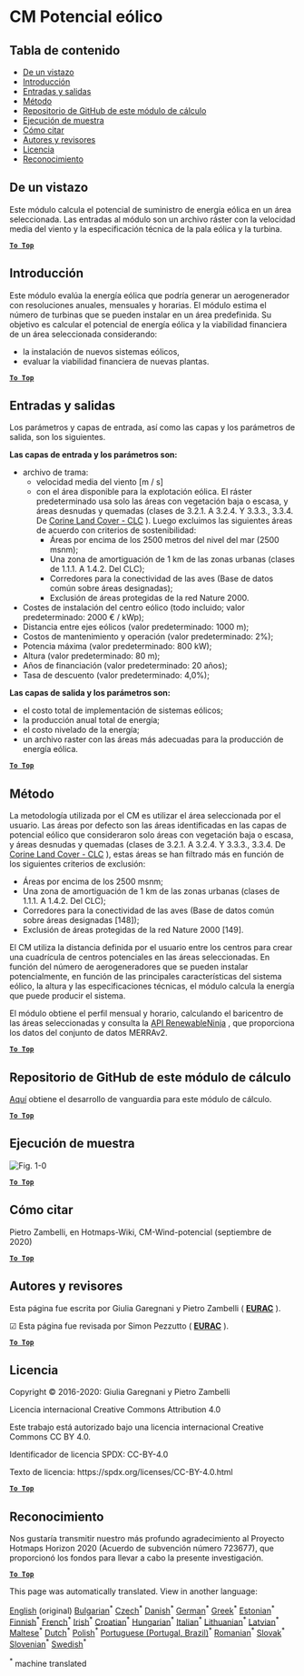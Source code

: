 <h1><a class="anchor" id="cm-wind-potential" href="#cm-wind-potential"><i class="fa fa-link"></i></a>CM Potencial eólico</h1><h2><a class="anchor" id="table-of-contents" href="#table-of-contents"><i class="fa fa-link"></i></a> Tabla de contenido</h2><ul><li> <a href="#in-a-glance">De un vistazo</a></li><li> <a href="#introduction">Introducción</a></li><li> <a href="#inputs-and-outputs">Entradas y salidas</a></li><li> <a href="#method">Método</a></li><li> <a href="#github-repository-of-this-calculation-module">Repositorio de GitHub de este módulo de cálculo</a></li><li> <a href="#sample-run">Ejecución de muestra</a></li><li> <a href="#how-to-cite">Cómo citar</a></li><li> <a href="#authors-and-reviewers">Autores y revisores</a></li><li> <a href="#license">Licencia</a></li><li> <a href="#acknowledgement">Reconocimiento</a></li></ul><h2><a class="anchor" id="in-a-glance" href="#in-a-glance"><i class="fa fa-link"></i></a> De un vistazo</h2><p> Este módulo calcula el potencial de suministro de energía eólica en un área seleccionada. Las entradas al módulo son un archivo ráster con la velocidad media del viento y la especificación técnica de la pala eólica y la turbina.</p><p> <a href="#table-of-contents"><strong><code>To Top</code></strong></a></p><h2><a class="anchor" id="introduction" href="#introduction"><i class="fa fa-link"></i></a> Introducción</h2><p> Este módulo evalúa la energía eólica que podría generar un aerogenerador con resoluciones anuales, mensuales y horarias. El módulo estima el número de turbinas que se pueden instalar en un área predefinida. Su objetivo es calcular el potencial de energía eólica y la viabilidad financiera de un área seleccionada considerando:</p><ul><li> la instalación de nuevos sistemas eólicos,</li><li> evaluar la viabilidad financiera de nuevas plantas.</li></ul><p> <a href="#table-of-contents"><strong><code>To Top</code></strong></a></p><h2><a class="anchor" id="inputs-and-outputs" href="#inputs-and-outputs"><i class="fa fa-link"></i></a> Entradas y salidas</h2><p> Los parámetros y capas de entrada, así como las capas y los parámetros de salida, son los siguientes.</p><p> <strong>Las capas de entrada y los parámetros son:</strong></p><ul><li> archivo de trama:<ul><li> velocidad media del viento [m / s]</li><li> con el área disponible para la explotación eólica. El ráster predeterminado usa solo las áreas con vegetación baja o escasa, y áreas desnudas y quemadas (clases de 3.2.1. A 3.2.4. Y 3.3.3., 3.3.4. De <a href="https://land.copernicus.eu/pan-european/corine-land-cover">Corine Land Cover - CLC</a> ). Luego excluimos las siguientes áreas de acuerdo con criterios de sostenibilidad:<ul><li> Áreas por encima de los 2500 metros del nivel del mar (2500 msnm);</li><li> Una zona de amortiguación de 1 km de las zonas urbanas (clases de 1.1.1. A 1.4.2. Del CLC);</li><li> Corredores para la conectividad de las aves (Base de datos común sobre áreas designadas);</li><li> Exclusión de áreas protegidas de la red Nature 2000.</li></ul></li></ul></li><li> Costes de instalación del centro eólico (todo incluido; valor predeterminado: 2000 € / kWp);</li><li> Distancia entre ejes eólicos (valor predeterminado: 1000 m);</li><li> Costos de mantenimiento y operación (valor predeterminado: 2%);</li><li> Potencia máxima (valor predeterminado: 800 kW);</li><li> Altura (valor predeterminado: 80 m);</li><li> Años de financiación (valor predeterminado: 20 años);</li><li> Tasa de descuento (valor predeterminado: 4,0%);</li></ul><p> <strong>Las capas de salida y los parámetros son:</strong></p><ul><li> el costo total de implementación de sistemas eólicos;</li><li> la producción anual total de energía;</li><li> el costo nivelado de la energía;</li><li> un archivo raster con las áreas más adecuadas para la producción de energía eólica.</li></ul><p> <a href="#table-of-contents"><strong><code>To Top</code></strong></a></p><h2><a class="anchor" id="method" href="#method"><i class="fa fa-link"></i></a> Método</h2><p> La metodología utilizada por el CM es utilizar el área seleccionada por el usuario. Las áreas por defecto son las áreas identificadas en las capas de potencial eólico que consideraron solo áreas con vegetación baja o escasa, y áreas desnudas y quemadas (clases de 3.2.1. A 3.2.4. Y 3.3.3., 3.3.4. De <a href="https://land.copernicus.eu/pan-european/corine-land-cover">Corine Land Cover - CLC</a> ), estas áreas se han filtrado más en función de los siguientes criterios de exclusión:</p><ul><li> Áreas por encima de los 2500 msnm;</li><li> Una zona de amortiguación de 1 km de las zonas urbanas (clases de 1.1.1. A 1.4.2. Del CLC);</li><li> Corredores para la conectividad de las aves (Base de datos común sobre áreas designadas [148]);</li><li> Exclusión de áreas protegidas de la red Nature 2000 [149].</li></ul><p> El CM utiliza la distancia definida por el usuario entre los centros para crear una cuadrícula de centros potenciales en las áreas seleccionadas. En función del número de aerogeneradores que se pueden instalar potencialmente, en función de las principales características del sistema eólico, la altura y las especificaciones técnicas, el módulo calcula la energía que puede producir el sistema.</p><p> El módulo obtiene el perfil mensual y horario, calculando el baricentro de las áreas seleccionadas y consulta la <a href="https://www.renewables.ninja/">API RenewableNinja</a> , que proporciona los datos del conjunto de datos MERRAv2.</p><p> <a href="#table-of-contents"><strong><code>To Top</code></strong></a></p><h2><a class="anchor" id="github-repository-of-this-calculation-module" href="#github-repository-of-this-calculation-module"><i class="fa fa-link"></i></a> Repositorio de GitHub de este módulo de cálculo</h2><p> <a href="https://github.com/HotMaps/wind_potential">Aquí</a> obtiene el desarrollo de vanguardia para este módulo de cálculo.</p><p> <a href="#table-of-contents"><strong><code>To Top</code></strong></a></p><h2><a class="anchor" id="sample-run" href="#sample-run"><i class="fa fa-link"></i></a> Ejecución de muestra</h2><img alt="Fig. 1-0" src="https://wiki.hotmaps.hevs.ch/en/CM-Wind-potential/cm-wind.png" title="Ejecuta el viento CM"/><p> <a href="#table-of-contents"><strong><code>To Top</code></strong></a></p><h2><a class="anchor" id="how-to-cite" href="#how-to-cite"><i class="fa fa-link"></i></a> Cómo citar</h2><p> Pietro Zambelli, en Hotmaps-Wiki, CM-Wind-potencial (septiembre de 2020)</p><p> <a href="#table-of-contents"><strong><code>To Top</code></strong></a></p><h2><a class="anchor" id="authors-and-reviewers" href="#authors-and-reviewers"><i class="fa fa-link"></i></a> Autores y revisores</h2><p> Esta página fue escrita por Giulia Garegnani y Pietro Zambelli ( <strong><a href="http://www.eurac.edu">EURAC</a></strong> ).</p><p> ☑ Esta página fue revisada por Simon Pezzutto ( <strong><a href="http://www.eurac.edu">EURAC</a></strong> ).</p><p> <a href="#table-of-contents"><strong><code>To Top</code></strong></a></p><h2><a class="anchor" id="license" href="#license"><i class="fa fa-link"></i></a> Licencia</h2><p> Copyright © 2016-2020: Giulia Garegnani y Pietro Zambelli</p><p> Licencia internacional Creative Commons Attribution 4.0</p><p> Este trabajo está autorizado bajo una licencia internacional Creative Commons CC BY 4.0.</p><p> Identificador de licencia SPDX: CC-BY-4.0</p><p> Texto de licencia: https://spdx.org/licenses/CC-BY-4.0.html</p><p> <a href="#table-of-contents"><strong><code>To Top</code></strong></a></p><h2><a class="anchor" id="acknowledgement" href="#acknowledgement"><i class="fa fa-link"></i></a> Reconocimiento</h2><p> Nos gustaría transmitir nuestro más profundo agradecimiento al Proyecto Hotmaps Horizon 2020 (Acuerdo de subvención número 723677), que proporcionó los fondos para llevar a cabo la presente investigación.</p><p> <a href="#table-of-contents"><strong><code>To Top</code></strong></a></p>
<!--- THIS IS A SUPER UNIQUE IDENTIFIER -->

This page was automatically translated. View in another language:

[English](../en/CM-Wind-potential) (original) [Bulgarian](../bg/CM-Wind-potential)<sup>\*</sup> [Czech](../cs/CM-Wind-potential)<sup>\*</sup> [Danish](../da/CM-Wind-potential)<sup>\*</sup> [German](../de/CM-Wind-potential)<sup>\*</sup> [Greek](../el/CM-Wind-potential)<sup>\*</sup>  [Estonian](../et/CM-Wind-potential)<sup>\*</sup> [Finnish](../fi/CM-Wind-potential)<sup>\*</sup> [French](../fr/CM-Wind-potential)<sup>\*</sup> [Irish](../ga/CM-Wind-potential)<sup>\*</sup> [Croatian](../hr/CM-Wind-potential)<sup>\*</sup> [Hungarian](../hu/CM-Wind-potential)<sup>\*</sup> [Italian](../it/CM-Wind-potential)<sup>\*</sup> [Lithuanian](../lt/CM-Wind-potential)<sup>\*</sup> [Latvian](../lv/CM-Wind-potential)<sup>\*</sup> [Maltese](../mt/CM-Wind-potential)<sup>\*</sup> [Dutch](../nl/CM-Wind-potential)<sup>\*</sup> [Polish](../pl/CM-Wind-potential)<sup>\*</sup> [Portuguese (Portugal, Brazil)](../pt/CM-Wind-potential)<sup>\*</sup> [Romanian](../ro/CM-Wind-potential)<sup>\*</sup> [Slovak](../sk/CM-Wind-potential)<sup>\*</sup> [Slovenian](../sl/CM-Wind-potential)<sup>\*</sup> [Swedish](../sv/CM-Wind-potential)<sup>\*</sup> 

<sup>\*</sup> machine translated
